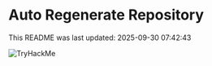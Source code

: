 # Auto Regenerate Repository

This README was last updated: 2025-09-30 07:42:43

 ![TryHackMe](https://tryhackme.com/badge/533634)
